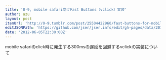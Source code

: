 ```yaml
---
title: '0-9, mobile safari向けFast Buttons（vclick）実装'
author: azu
layout: post
itemUrl: 'http://0-9.tumblr.com/post/25504422960/fast-buttons-for-mobile-safari'
editJSONPath: 'https://github.com/jser/jser.info/edit/gh-pages/data/2012/06/index.json'
date: '2012-06-05T22:30:00Z'
---
```

mobile safariのclick時に発生する300msの遅延を回避するvclickの実装について
